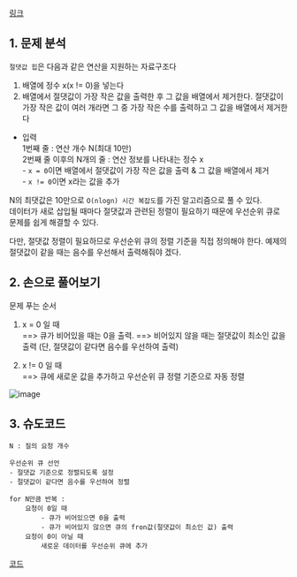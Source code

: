 [링크](https://www.acmicpc.net/problem/11286)

## 1. 문제 분석

`절댓값 힙`은 다음과 같은 연산을 지원하는 자료구조다

1) 배열에 정수 x(x != 0)을 넣는다  
2) 배열에서 절댓값이 가장 작은 값을 출력한 후 그 값을 배열에서 제거한다. 절댓값이 가장 작은 값이 여러 개라면 그 중 가장 작은 수를 출력하고 그 값을 배열에서 제거한다

- 입력  
1번째 줄 : 연산 개수 N(최대 10만)  
2번째 줄 이후의 N개의 줄 : 연산 정보를 나타내는 정수 x  
      - `x = 0`이면 배열에서 절댓값이 가장 작은 값을 출력 & 그 값을 배열에서 제거  
      - `x != 0`이면 x라는 값을 추가


N의 최댓값은 10만으로 `O(nlogn) 시간 복잡도`를 가진 알고리즘으로 풀 수 있다.  
데이터가 새로 삽입될 때마다 절댓값과 관련된 정렬이 필요하기 때문에 우선순위 큐로 문제를 쉽게 해결할 수 있다.

다만, 절댓값 정렬이 필요하므로 우선순위 큐의 정렬 기준을 직접 정의해야 한다. 
예제의 절댓값이 같을 때는 음수를 우선해서 출력해줘야 겠다.

## 2. 손으로 풀어보기 

문제 푸는 순서 

1) x = 0 일 때  
==> 큐가 비어있을 때는 0을 출력. 
==> 비어있지 않을 때는 절댓값이 최소인 값을 출력 (단, 절댓값이 같다면 음수를 우선하여 출력)

2) x != 0 일 때   
==> 큐에 새로운 값을 추가하고 우선순위 큐 정렬 기준으로 자동 정렬

![image](../../image/day4/14번_001.png)

## 3. 슈도코드 

``` 
N : 질의 요청 개수 

우선순위 큐 선언
- 절댓값 기준으로 정렬되도록 설정
- 절댓값이 같다면 음수를 우선하여 정렬

for N만큼 반복 : 
    요청이 0일 때 
        - 큐가 비어있으면 0을 출력
        - 큐가 비어있지 않으면 큐의 fron값(절댓값이 최소인 값) 출력
    요청이 0이 아닐 때
        새로운 데이터를 우선순위 큐에 추가
```

[코드](../../code/폴더/파일이름.py)
